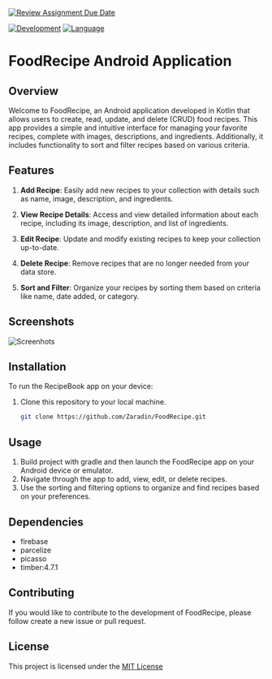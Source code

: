[![Review Assignment Due Date](https://classroom.github.com/assets/deadline-readme-button-24ddc0f5d75046c5622901739e7c5dd533143b0c8e959d652212380cedb1ea36.svg)](https://classroom.github.com/a/ZX5kW5CC)

[![Development](https://img.shields.io/badge/IntelliJ%20IDEA-000000.svg?style=for-the-badge&logo=IntelliJ-IDEA&logoColor=white)](https://www.jetbrains.com/idea/) [![Language](https://img.shields.io/badge/Kotlin-7F52FF.svg?style=for-the-badge&logo=Kotlin&logoColor=white)](https://kotlinlang.org/)

# FoodRecipe Android Application

## Overview

Welcome to FoodRecipe, an Android application developed in Kotlin that allows users to create, read, update, and delete (CRUD) food recipes. This app provides a simple and intuitive interface for managing your favorite recipes, complete with images, descriptions, and ingredients. Additionally, it includes functionality to sort and filter recipes based on various criteria.

## Features

1. **Add Recipe**: Easily add new recipes to your collection with details such as name, image, description, and ingredients.

2. **View Recipe Details**: Access and view detailed information about each recipe, including its image, description, and list of ingredients.

3. **Edit Recipe**: Update and modify existing recipes to keep your collection up-to-date.

4. **Delete Recipe**: Remove recipes that are no longer needed from your data store.

5. **Sort and Filter**: Organize your recipes by sorting them based on criteria like name, date added, or category.

## Screenshots

![Screenhots](https://i.imgur.com/jQ4f749.png)

## Installation

To run the RecipeBook app on your device:

1. Clone this repository to your local machine.
   ```bash
   git clone https://github.com/Zaradin/FoodRecipe.git

## Usage
1. Build project with gradle and then launch the FoodRecipe app on your Android device or emulator.
2. Navigate through the app to add, view, edit, or delete recipes.
3. Use the sorting and filtering options to organize and find recipes based on your preferences.

## Dependencies
* firebase
* parcelize
* picasso
* timber:4.7.1

## Contributing

If you would like to contribute to the development of FoodRecipe, please follow create a new issue or pull request.

## License

This project is licensed under the [MIT License](LICENSE)
